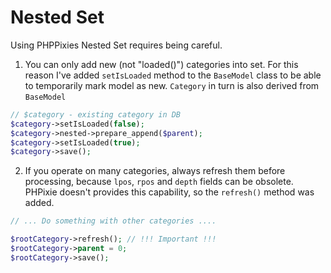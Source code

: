 Nested Set
==========

Using PHPPixies Nested Set requires being careful.
 
1. You can only add new (not "loaded()") categories into set.
    For this reason I've added `setIsLoaded` method to the `BaseModel` class to be able to temporarily mark model as new.
    `Category` in turn is also derived from `BaseModel`
    
```php
// $category - existing category in DB
$category->setIsLoaded(false);
$category->nested->prepare_append($parent);
$category->setIsLoaded(true);
$category->save();
```

2. If you operate on many categories, always refresh them before processing, because `lpos`, `rpos` and `depth` fields can be obsolete. 
    PHPixie doesn't provides this capability, so the `refresh()` method was added. 
    
```php
// ... Do something with other categories ....

$rootCategory->refresh(); // !!! Important !!!
$rootCategory->parent = 0;
$rootCategory->save();
```